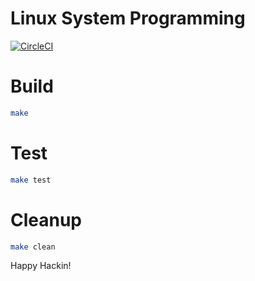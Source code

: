 # Linux System Programming

[![CircleCI]](https://circleci.com/gh/keinohguchi/workflows/lsp)

[CircleCI]: https://circleci.com/gh/keinohguchi/lsp.svg?style=svg

# Build

```sh
make
```

# Test

```sh
make test
```

# Cleanup

```sh
make clean
```

Happy Hackin!
